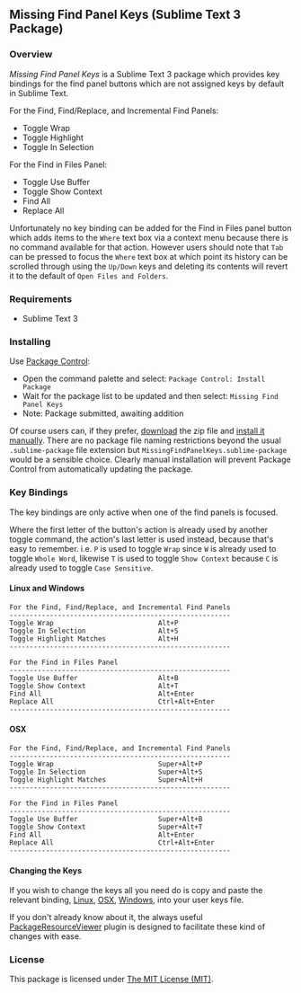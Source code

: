 
## Missing Find Panel Keys (Sublime Text 3 Package)

### Overview

*Missing Find Panel Keys* is a Sublime Text 3 package which provides key bindings for the find panel buttons which are not assigned keys by default in Sublime Text.

For the Find, Find/Replace, and Incremental Find Panels:

- Toggle Wrap
- Toggle Highlight
- Toggle In Selection

For the Find in Files Panel:

- Toggle Use Buffer
- Toggle Show Context
- Find All
- Replace All

Unfortunately no key binding can be added for the Find in Files panel button which adds items to the `Where` text box via a context menu because there is no command available for that action. However users should note that `Tab` can be pressed to focus the `Where` text box at which point its history can be scrolled through using the `Up/Down` keys and deleting its contents will revert it to the default of `Open Files and Folders`.

### Requirements

- Sublime Text 3

### Installing

Use [Package Control](https://packagecontrol.io/):

- Open the command palette and select: `Package Control: Install Package`
- Wait for the package list to be updated and then select: `Missing Find Panel Keys`
- Note: Package submitted, awaiting addition

Of course users can, if they prefer, [download](https://github.com) the zip file and [install it manually](http://docs.sublimetext.info/en/latest/extensibility/packages.html). There are no package file naming restrictions beyond the usual `.sublime-package` file extension but `MissingFindPanelKeys.sublime-package` would be a sensible choice. Clearly manual installation will prevent Package Control from automatically updating the package.

### Key Bindings

The key bindings are only active when one of the find panels is focused.

Where the first letter of the button's action is already used by another toggle command, the action's last letter is used instead, because that's easy to remember. i.e. `P` is used to toggle `Wrap` since `W` is already used to toggle `Whole Word`, likewise `T` is used to toggle `Show Context` because `C` is already used to toggle `Case Sensitive`.

#### Linux and Windows

    For the Find, Find/Replace, and Incremental Find Panels
    -------------------------------------------------------
    Toggle Wrap                          Alt+P
    Toggle In Selection                  Alt+S
    Toggle Highlight Matches             Alt+H
    -------------------------------------------------------

    For the Find in Files Panel
    -------------------------------------------------------
    Toggle Use Buffer                    Alt+B
    Toggle Show Context                  Alt+T
    Find All                             Alt+Enter
    Replace All                          Ctrl+Alt+Enter
    -------------------------------------------------------

#### OSX

    For the Find, Find/Replace, and Incremental Find Panels
    -------------------------------------------------------
    Toggle Wrap                          Super+Alt+P
    Toggle In Selection                  Super+Alt+S
    Toggle Highlight Matches             Super+Alt+H
    -------------------------------------------------------

    For the Find in Files Panel
    -------------------------------------------------------
    Toggle Use Buffer                    Super+Alt+B
    Toggle Show Context                  Super+Alt+T
    Find All                             Alt+Enter
    Replace All                          Ctrl+Alt+Enter
    -------------------------------------------------------

#### Changing the Keys

If you wish to change the keys all you need do is copy and paste the relevant binding, [Linux](http://github.com), [OSX](http://github.com), [Windows](http://github.com), into your user keys file.

If you don't already know about it, the always useful [PackageResourceViewer](https://packagecontrol.io/packages/PackageResourceViewer) plugin is designed to facilitate these kind of changes with ease.

### License

This package is licensed under [The MIT License (MIT)](http://github.com).
